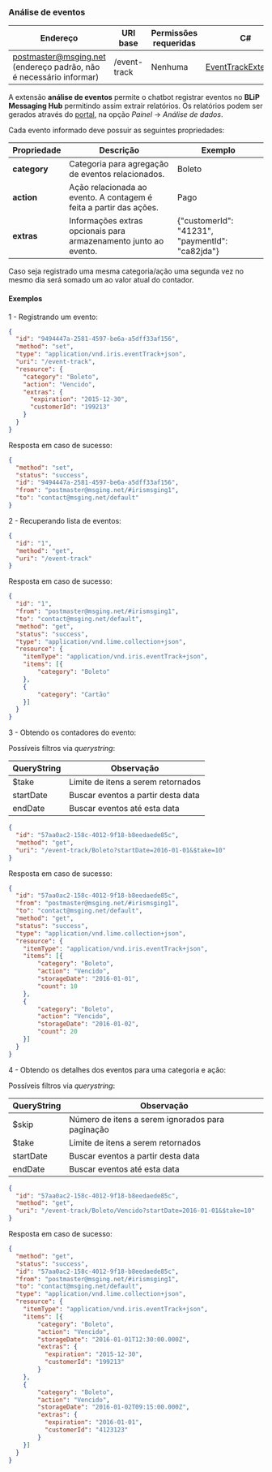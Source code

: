 ### Análise de eventos
| Endereço              | URI base     | Permissões requeridas   | C#                 |
|-----------------------|--------------|-------------------------|--------------------|
| postmaster@msging.net (endereço padrão, não é necessário informar) | /event-track | Nenhuma | [EventTrackExtension](https://github.com/takenet/messaginghub-client-csharp/blob/master/src/Takenet.MessagingHub.Client/Extensions/EventTrack/EventTrackExtension.cs) |

A extensão **análise de eventos** permite o chatbot registrar eventos no **BLiP Messaging Hub** permitindo assim extrair relatórios. Os relatórios podem ser gerados através do [portal](https://portal.blip.ai), na opção *Painel* -> *Análise de dados*.

Cada evento informado deve possuir as seguintes propriedades:

| Propriedade  | Descrição                                                          | Exemplo |
|--------------|--------------------------------------------------------------------|---------|
| **category** | Categoria para agregação de eventos relacionados.                  | Boleto  |
| **action**   | Ação relacionada ao evento. A contagem é feita a partir das ações. | Pago    |
| **extras**   | Informações extras opcionais para armazenamento junto ao evento.   | {"customerId": "41231", "paymentId": "ca82jda"} |

Caso seja registrado uma mesma categoria/ação uma segunda vez no mesmo dia será somado um ao valor atual do contador.

#### Exemplos
1 - Registrando um evento:
```json
{  
  "id": "9494447a-2581-4597-be6a-a5dff33af156",
  "method": "set",
  "type": "application/vnd.iris.eventTrack+json",
  "uri": "/event-track",
  "resource": {  
    "category": "Boleto",
    "action": "Vencido",
    "extras": {
      "expiration": "2015-12-30",
      "customerId": "199213"
    }
  }
}
```
Resposta em caso de sucesso:
```json
{
  "method": "set",
  "status": "success",
  "id": "9494447a-2581-4597-be6a-a5dff33af156",
  "from": "postmaster@msging.net/#irismsging1",
  "to": "contact@msging.net/default"
}
```


2 - Recuperando lista de eventos:
```json
{  
  "id": "1",
  "method": "get",
  "uri": "/event-track"
}
```
Resposta em caso de sucesso:
```json
{  
  "id": "1",
  "from": "postmaster@msging.net/#irismsging1",
  "to": "contact@msging.net/default",
  "method": "get",
  "status": "success",
  "type": "application/vnd.lime.collection+json",
  "resource": {
    "itemType": "application/vnd.iris.eventTrack+json",
    "items": [{
        "category": "Boleto"
    },
    {
        "category": "Cartão"
    }]
  }
}
```

3 - Obtendo os contadores do evento:

Possíveis filtros via *querystring*:

| QueryString  | Observação                          |
|--------------|-------------------------------------| 
| $take        | Limite de itens a serem retornados  |
| startDate    | Buscar eventos a partir desta data  |
| endDate      | Buscar eventos até esta data        |

```json
{  
  "id": "57aa0ac2-158c-4012-9f18-b8eedaede85c",
  "method": "get",
  "uri": "/event-track/Boleto?startDate=2016-01-01&$take=10"
}
```

Resposta em caso de sucesso:
```json
{
  "id": "57aa0ac2-158c-4012-9f18-b8eedaede85c",
  "from": "postmaster@msging.net/#irismsging1",
  "to": "contact@msging.net/default",
  "method": "get",
  "status": "success",  
  "type": "application/vnd.lime.collection+json",
  "resource": {
    "itemType": "application/vnd.iris.eventTrack+json",
    "items": [{
        "category": "Boleto",
        "action": "Vencido",
        "storageDate": "2016-01-01",
        "count": 10
    },
    {
        "category": "Boleto",
        "action": "Vencido",
        "storageDate": "2016-01-02",
        "count": 20
    }]
  }
}
```

4 - Obtendo os detalhes dos eventos para uma categoria e ação:

Possíveis filtros via *querystring*:

| QueryString  | Observação                                       |
|--------------|--------------------------------------------------| 
| $skip        | Número de itens a serem ignorados para paginação |
| $take        | Limite de itens a serem retornados               |
| startDate    | Buscar eventos a partir desta data               |
| endDate      | Buscar eventos até esta data                     |

```json
{  
  "id": "57aa0ac2-158c-4012-9f18-b8eedaede85c",
  "method": "get",
  "uri": "/event-track/Boleto/Vencido?startDate=2016-01-01&$take=10"
}
```

Resposta em caso de sucesso:
```json
{
  "method": "get",
  "status": "success",
  "id": "57aa0ac2-158c-4012-9f18-b8eedaede85c",
  "from": "postmaster@msging.net/#irismsging1",
  "to": "contact@msging.net/default",
  "type": "application/vnd.lime.collection+json",
  "resource": {
    "itemType": "application/vnd.iris.eventTrack+json",
    "items": [{
        "category": "Boleto",
        "action": "Vencido",
        "storageDate": "2016-01-01T12:30:00.000Z",
        "extras": {
          "expiration": "2015-12-30",
          "customerId": "199213"
        }      
    },
    {
        "category": "Boleto",
        "action": "Vencido",
        "storageDate": "2016-01-02T09:15:00.000Z",
        "extras": {
          "expiration": "2016-01-01",
          "customerId": "4123123"
        }  
    }]
  }
}
```

